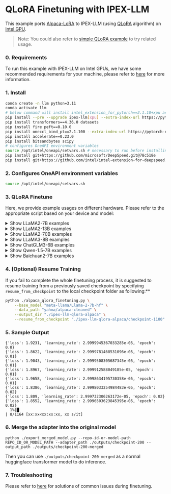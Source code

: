 # QLoRA Finetuning with IPEX-LLM

This example ports [Alpaca-LoRA](https://github.com/tloen/alpaca-lora/tree/main) to IPEX-LLM (using [QLoRA](https://arxiv.org/abs/2305.14314) algorithm) on [Intel GPU](../../../README.md).

> Note: You could also refer to [simple QLoRA example](../simple-example/) to try related usage.

### 0. Requirements

To run this example with IPEX-LLM on Intel GPUs, we have some recommended requirements for your machine, please refer to [here](../../../README.md#requirements) for more information.

### 1. Install

```bash
conda create -n llm python=3.11
conda activate llm
# below command will install intel_extension_for_pytorch==2.1.10+xpu as default
pip install --pre --upgrade ipex-llm[xpu] --extra-index-url https://pytorch-extension.intel.com/release-whl/stable/xpu/us/
pip install transformers==4.36.0 datasets
pip install fire peft==0.10.0
pip install oneccl_bind_pt==2.1.100 --extra-index-url https://pytorch-extension.intel.com/release-whl/stable/xpu/us/ # necessary to run distributed finetuning
pip install accelerate==0.23.0
pip install bitsandbytes scipy
# configures OneAPI environment variables
source /opt/intel/oneapi/setvars.sh # necessary to run before installing deepspeed
pip install git+https://github.com/microsoft/DeepSpeed.git@78c518e
pip install git+https://github.com/intel/intel-extension-for-deepspeed.git@ec33277
```

### 2. Configures OneAPI environment variables

```bash
source /opt/intel/oneapi/setvars.sh
```

### 3. QLoRA Finetune

Here, we provide example usages on different hardware. Please refer to the appropriate script based on your device and model:

<details>
  <summary> Show LLaMA2-7B examples </summary>

##### Finetuning LLaMA2-7B on single Arc A770

```bash
bash qlora_finetune_llama2_7b_arc_1_card.sh
```

##### Finetuning LLaMA2-7B on two Arc A770

```bash
bash qlora_finetune_llama2_7b_arc_2_card.sh
```

##### Finetuning LLaMA2-7B on single Data Center GPU Flex 170

```bash
bash qlora_finetune_llama2_7b_flex_170_1_card.sh
```

##### Finetuning LLaMA2-7B on three Data Center GPU Flex 170

```bash
bash qlora_finetune_llama2_7b_flex_170_3_card.sh
```

##### Finetuning LLaMA2-7B on single Intel Data Center GPU Max 1100

```bash
bash qlora_finetune_llama2_7b_pvc_1100_1_card.sh
```

##### Finetuning LLaMA2-7B on four Intel Data Center GPU Max 1100

```bash
bash qlora_finetune_llama2_7b_pvc_1100_4_card.sh
```

##### Finetuning LLaMA2-7B on single Intel Data Center GPU Max 1550

```bash
bash qlora_finetune_llama2_7b_pvc_1550_1_card.sh
```

##### Finetuning LLaMA2-7B on four Intel Data Center GPU Max 1550

```bash
bash qlora_finetune_llama2_7b_pvc_1550_4_card.sh
```

</details>

<details>
  <summary> Show LLaMA2-13B examples </summary>

##### Finetuning LLaMA2-13B on single tile of Intel Data Center GPU Max 1550

```bash
bash qlora_finetune_llama2_13b_pvc_1550_1_tile.sh
```

##### Finetuning LLaMA2-13B on single Intel Data Center GPU Max 1550

```bash
bash qlora_finetune_llama2_13b_pvc_1550_1_card.sh
```

##### Finetuning LLaMA2-13B on four Intel Data Center GPU Max 1550

```bash
bash qlora_finetune_llama2_13b_pvc_1550_4_card.sh
```

</details>

<details>
  <summary> Show LLaMA2-70B examples </summary>

Different from `LLaMA2-7B` and `LLaMA2-13B`, it is recommonded to save the model with ipex-llm low-bit optimization first to avoid large amount of CPU memory usage. And DeepSpeed ZeRO2 technology is used during finetuning.

##### Finetuning LLaMA2-70B on one Intel Data Center GPU Max 1550

```bash
bash qlora_finetune_llama2_70b_pvc_1550_1_card.sh
```

##### Finetuning LLaMA2-70B on four Intel Data Center GPU Max 1550

```bash
bash qlora_finetune_llama2_70b_pvc_1550_4_card.sh
```

</details>

<details>
  <summary> Show LLaMA3-8B examples </summary>

##### Finetuning LLaMA3-8B on single Arc A770

```bash
bash qlora_finetune_llama3_8b_arc_1_card.sh
```

</details>

<details>
  <summary> Show ChatGLM3-6B examples </summary>

##### Finetuning ChatGLM3-6B examples on single Arc A770

```bash
bash qlora_finetune_chatglm3_6b_arc_1_card.sh
```

</details>

<details>
  <summary> Show Qwen-1.5-7B examples </summary>

##### Finetuning Qwen-1.5-7B examples on single Arc A770

Install transformers 4.37.0

```bash
pip install transformers==4.37.0
```

```bash
bash qlora_finetune_qwen15_7b_arc_1_card.sh
```

</details>

<details>
  <summary> Show Baichuan2-7B examples </summary>

##### Finetuning Baichuan2-7B examples on single Arc A770

Please download [Baichuan2-7B-Chat](https://huggingface.co/baichuan-inc/Baichuan2-7B-Chat). Modify `modeling_baichuan.py` in model dir. Add following 2 lines into Line 234. This change fixes [Baichuan2 type mismatch issue](https://github.com/baichuan-inc/Baichuan2/issues/291).

```python
if(attention_mask.dtype != query_states.dtype):
    attention_mask = attention_mask.to(query_states.dtype)
```

After modification, line 234-236 should look like below.

```python
with torch.backends.cuda.sdp_kernel(enable_flash=True, enable_math=True, enable_mem_efficient=True):
    if(attention_mask.dtype != query_states.dtype):
        attention_mask = attention_mask.to(query_states.dtype)
    attn_output = F.scaled_dot_product_attention(query_states, key_states, value_states, attn_mask = attention_mask)
```
Modify `--base_model` in `qlora_finetune_baichuan2_7b_arc_1_card.sh`. Then, launch finetune.

```bash
bash qlora_finetune_baichuan2_7b_arc_1_card.sh
```

</details>

### 4. (Optional) Resume Training

If you fail to complete the whole finetuning process, it is suggested to resume training from a previously saved checkpoint by specifying `resume_from_checkpoint` to the local checkpoint folder as following:**

```bash
python ./alpaca_qlora_finetuning.py \
    --base_model "meta-llama/Llama-2-7b-hf" \
    --data_path "yahma/alpaca-cleaned" \
    --output_dir "./ipex-llm-qlora-alpaca" \
    --resume_from_checkpoint "./ipex-llm-qlora-alpaca/checkpoint-1100"
```

### 5. Sample Output

```log
{'loss': 1.9231, 'learning_rate': 2.9999945367033285e-05, 'epoch': 0.0}                                                                                                                          
{'loss': 1.8622, 'learning_rate': 2.9999781468531096e-05, 'epoch': 0.01}                                                                                                                         
{'loss': 1.9043, 'learning_rate': 2.9999508305687345e-05, 'epoch': 0.01}                                                                                                                         
{'loss': 1.8967, 'learning_rate': 2.999912588049185e-05, 'epoch': 0.01}                                                                                                                          
{'loss': 1.9658, 'learning_rate': 2.9998634195730358e-05, 'epoch': 0.01}                                                                                                                         
{'loss': 1.8386, 'learning_rate': 2.9998033254984483e-05, 'epoch': 0.02}                                                                                                                         
{'loss': 1.809, 'learning_rate': 2.999732306263172e-05, 'epoch': 0.02}                                                                                                                           
{'loss': 1.8552, 'learning_rate': 2.9996503623845395e-05, 'epoch': 0.02}                                                                                                                         
  1%|█                                                                                                                                                         | 8/1164 [xx:xx<xx:xx:xx, xx s/it]
```

### 6. Merge the adapter into the original model

```
python ./export_merged_model.py --repo-id-or-model-path REPO_ID_OR_MODEL_PATH --adapter_path ./outputs/checkpoint-200 --output_path ./outputs/checkpoint-200-merged
```

Then you can use `./outputs/checkpoint-200-merged` as a normal huggingface transformer model to do inference.

### 7. Troubleshooting

Please refer to [here](../../README.md#troubleshooting) for solutions of common issues during finetuning.
